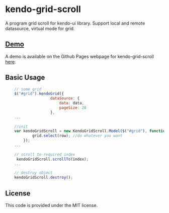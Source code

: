 kendo-grid-scroll
===============
A program grid scroll for kendo-ui library. Support local and remote datasource, virtual mode for grid.

## [Demo](http://northerneyes.github.io/kendo-grid-scroll/)
A demo is available on the Github Pages webpage for kendo-grid-scroll [here](http://northerneyes.github.io/kendo-grid-scroll/).

## Basic Usage
```javascript
    // some grid
    $("#grid").kendoGrid({
                    dataSource: {
                        data: data,
                        pageSize: 20
                    },
    ...
    
    //init                           
    var kendoGridScroll = new KendoGridScroll.Model($("#grid"), function(grid, row) {
            grid.select(row); //do whatever you want
        });
    ...
    
    // scroll to required index
     kendoGridScroll.scrollTo(index);
    ...

    // destroy object
    kendoGridScroll.destroy();
```

## License
This code is provided under the MIT license.
